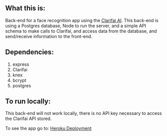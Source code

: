 ## What this is:
Back-end for a face recognition app using the [Clarifai AI](https://www.clarifai.com/). This back-end is using a Postgres database, Node to run the server, and a simple API schema to make calls to Clarifai, and access data from the database, and send/receive information to the front-end.

## Dependencies:
1. express
1. Clarifai
1. knex
1. bcrypt
1. postgres

## To run locally:
This back-end will not work locally, there is no API key necessary to access the Clarifai API stored.

To see the app go to: [Heroku Deployment](https://facerecognitionfrontend.herokuapp.com/)
